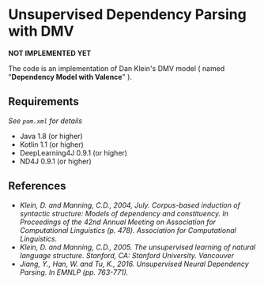 # Unsupervised Dependency Parsing with DMV

**NOT IMPLEMENTED YET**

The code is an implementation of Dan Klein's DMV model ( named "**Dependency Model with Valence**" ).

## Requirements
*See `pom.xml` for details*
- Java 1.8 (or higher)
- Kotlin 1.1 (or higher)
- DeepLearning4J 0.9.1 (or higher)
- ND4J 0.9.1 (or higher)

## References

- *Klein, D. and Manning, C.D., 2004, July. Corpus-based induction of syntactic structure: Models of dependency and constituency. In Proceedings of the 42nd Annual Meeting on Association for Computational Linguistics (p. 478). Association for Computational Linguistics.*
- *Klein, D. and Manning, C.D., 2005. The unsupervised learning of natural language structure. Stanford, CA: Stanford University.
 Vancouver*
- *Jiang, Y., Han, W. and Tu, K., 2016. Unsupervised Neural Dependency Parsing. In EMNLP (pp. 763-771).*